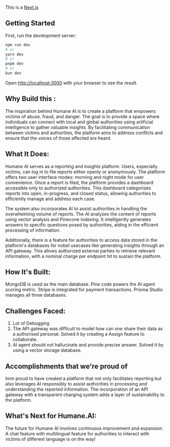 This is a [Next.js](https://nextjs.org/) 

## Getting Started

First, run the development server:

```bash
npm run dev
# or
yarn dev
# or
pnpm dev
# or
bun dev
```

Open [http://localhost:3000](http://localhost:3000) with your browser to see the result.

## Why Build this :
The inspiration behind Humane AI is to create a platform that empowers victims of abuse, fraud, and danger. The goal is to provide a space where individuals can connect with local and global authorities using artificial intelligence to gather valuable insights. By facilitating communication between victims and authorities, the platform aims to address conflicts and ensure that the voices of those affected are heard.

## What It Does:

Humane AI serves as a reporting and insights platform. Users, especially victims, can log in to file reports either openly or anonymously. The platform offers two user interface modes: morning and night mode for user convenience. Once a report is filed, the platform provides a dashboard accessible only to authorized authorities. This dashboard categorizes reports into open, in-progress, and closed status, allowing authorities to efficiently manage and address each case.

The system also incorporates AI to assist authorities in handling the overwhelming volume of reports. The AI analyzes the content of reports using vector analysis and Pinecone indexing. It intelligently generates answers to specific questions posed by authorities, aiding in the efficient processing of information.

Additionally, there is a feature for authorities to access data stored in the platform's databases for nobel usecases like generating insights through an API gateway. This allows authorized external parties to retrieve relevant information, with a nominal charge per endpoint hit to sustain the platform.

## How It's Built:

MongoDB is used as the main database.
Pine code powers the AI agent scoring metric.
Stripe is integrated for payment transactions.
Prisma Studio manages all three databases.

## Challenges Faced:
1. Lot of Debugging 
2. The API gateway was difficult to model how can one share their data as a authorised personal. Solved it by creating a Assign feature to collaborate.
3. AI agent should not hallucinate and provide precise answer. Solved it by using a vector storage database.

## Accomplishments that we're proud of

Imm proud to have created a platform that not only facilitates reporting but also leverages AI responsibly to assist authorities in processing and understanding the reported information. The incorporation of an API gateway with a transparent charging system adds a layer of sustainability to the platform.

## What's Next for Humane.AI:
The future for Humane AI involves continuous improvement and expansion. A chat feature with multilingual feature for authorities to interact with victims of different language is on the way!
